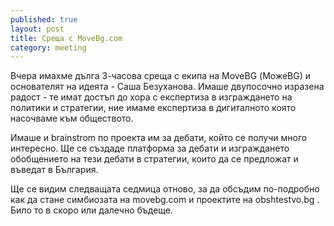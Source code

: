 ```yaml
---
published: true
layout: post
title: Среща с MoveBg.com
category: meeting
---
```


Вчера имахме дълга 3-часова среща с екипа на MoveBG (МожеBG) и основателят на идеята - Саша Безуханова. Имаше двупосочно изразена радост - те имат достъп до хора с експертиза в изграждането на политики и стратегии, ние имаме експертиза в дигиталното която насочваме към обществото.

Имаше и brainstrom по проекта им за дебати, който се получи много интересно. Ще се създаде платформа за дебати и изграждането обобщението на тези дебати в стратегии, които да се предложат и въведат в България.

Ще се видим следващата седмица отново, за да обсъдим по-подробно как да стане симбиозата на movebg.com и проектите на obshtestvo.bg . Било то в скоро или далечно бъдеще.
